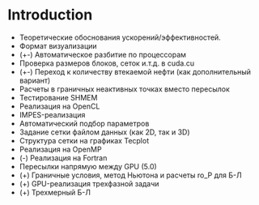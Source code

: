 # Introduction #
  * Теоретические обоснования ускорений/эффективностей.
  * Формат визуализации
  * (+-) Автоматическое разбитие по процессорам
  * Проверка размеров блоков, сеток и.т.д. в cuda.cu
  * (+-) Переход к количеству втекаемой нефти (как дополнительный вариант)
  * Расчеты в граничных неактивных точках вместо пересылок
  * Тестирование SHMEM
  * Реализация на OpenCL
  * IMPES-реализация
  * Автоматический подбор параметров
  * Задание сетки файлом данных (как 2D, так и 3D)
  * Структура сетки на графиках Tecplot
  * Реализация на OpenMP
  * (-) Реализация на Fortran
  * Пересылки напрямую между GPU (5.0)
  * (+) Граничные условия, метод Ньютона и расчеты ro\_P для Б-Л
  * (+) GPU-реализация трехфазной задачи
  * (+) Трехмерный Б-Л